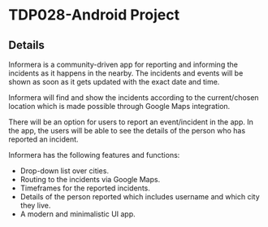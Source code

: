 # TDP028-Android Project

## Details

Informera is a community-driven app for reporting and informing the incidents as it happens in the nearby. The incidents and events will be shown as soon as it gets updated with the exact date and time. 

Informera will find and show the incidents according to the current/chosen location which is made possible through Google Maps integration. 

There will be an option for users to report an event/incident in the app.
In the app, the users will be able to see the details of the person who has reported an incident.

Informera has the following features and functions:

* Drop-down list over cities.
* Routing to the incidents via Google Maps.
* Timeframes for the reported incidents.
* Details of the person reported which includes username and which city they live.
* A modern and minimalistic UI app.

